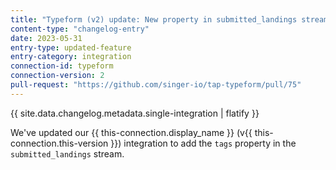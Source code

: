 ```yaml
---
title: "Typeform (v2) update: New property in submitted_landings stream"
content-type: "changelog-entry"
date: 2023-05-31
entry-type: updated-feature
entry-category: integration
connection-id: typeform
connection-version: 2
pull-request: "https://github.com/singer-io/tap-typeform/pull/75"
---
```

{{ site.data.changelog.metadata.single-integration | flatify }}

We've updated our {{ this-connection.display_name }} (v{{ this-connection.this-version }}) integration to add the `tags` property in the `submitted_landings` stream.